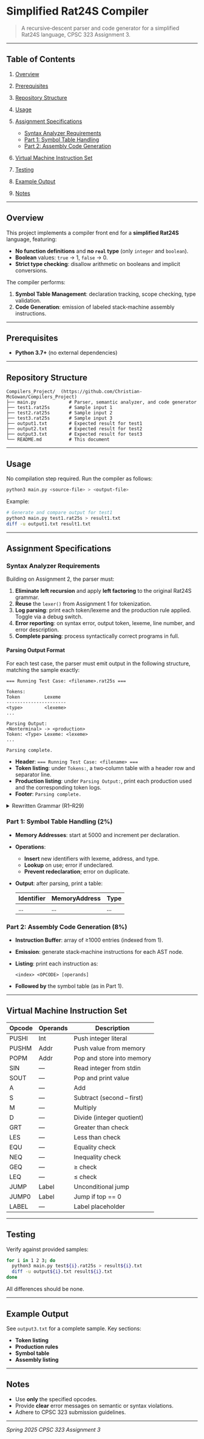 # Simplified Rat24S Compiler

> A recursive‑descent parser and code generator for a simplified Rat24S language, CPSC 323 Assignment 3.

---

## Table of Contents

1. [Overview](#overview)
2. [Prerequisites](#prerequisites)
3. [Repository Structure](#repository-structure)
4. [Usage](#usage)
5. [Assignment Specifications](#assignment-specifications)

   * [Syntax Analyzer Requirements](#syntax-analyzer-requirements)
   * [Part 1: Symbol Table Handling](#part-1-symbol-table-handling)
   * [Part 2: Assembly Code Generation](#part-2-assembly-code-generation)
6. [Virtual Machine Instruction Set](#virtual-machine-instruction-set)
7. [Testing](#testing)
8. [Example Output](#example-output)
9. [Notes](#notes)

---

## Overview

This project implements a compiler front end for a **simplified Rat24S** language, featuring:

* **No function definitions** and **no `real` type** (only `integer` and `boolean`).
* **Boolean** values: `true` → 1, `false` → 0.
* **Strict type checking**: disallow arithmetic on booleans and implicit conversions.

The compiler performs:

1. **Symbol Table Management**: declaration tracking, scope checking, type validation.
2. **Code Generation**: emission of labeled stack‑machine assembly instructions.

---

## Prerequisites

* **Python 3.7+** (no external dependencies)

---

## Repository Structure

```text
Compilers_Project/  (https://github.com/Christian-McGowan/Compilers_Project)
├── main.py            # Parser, semantic analyzer, and code generator
├── test1.rat25s       # Sample input 1
├── test2.rat25s       # Sample input 2
├── test3.rat25s       # Sample input 3
├── output1.txt        # Expected result for test1
├── output2.txt        # Expected result for test2
├── output3.txt        # Expected result for test3
└── README.md          # This document
```

---

## Usage

No compilation step required. Run the compiler as follows:

```bash
python3 main.py <source-file> > <output-file>
```

Example:

```bash
# Generate and compare output for test1
python3 main.py test1.rat25s > result1.txt
diff -u output1.txt result1.txt
```

---

## Assignment Specifications

### Syntax Analyzer Requirements

Building on Assignment 2, the parser must:

1. **Eliminate left recursion** and apply **left factoring** to the original Rat24S grammar.
2. **Reuse** the `lexer()` from Assignment 1 for tokenization.
3. **Log parsing**: print each token/lexeme and the production rule applied. Toggle via a debug switch.
4. **Error reporting**: on syntax error, output token, lexeme, line number, and error description.
5. **Complete parsing**: process syntactically correct programs in full.

#### Parsing Output Format

For each test case, the parser must emit output in the following structure, matching the sample exactly:

```text
=== Running Test Case: <filename>.rat25s ===

Tokens:
Token         Lexeme
----------------------
<type>        <lexeme>
...

Parsing Output:
<Nonterminal> -> <production>
Token: <Type> Lexeme: <lexeme>
...

Parsing complete.
```

* **Header**: `=== Running Test Case: <filename> ===`
* **Token listing**: under `Tokens:`, a two‐column table with a header row and separator line.
* **Production listing**: under `Parsing Output:`, print each production used and the corresponding token logs.
* **Footer**: `Parsing complete.`

<details>
<summary>Rewritten Grammar (R1–R29)</summary>

```bnf
R1.  <Rat25S> -> $$ <OptFuncDefs> $$ <OptDeclList> $$ <StmtList> $$
R2.  <OptFuncDefs> -> <FuncDefs> | ε
R3.  <FuncDefs> -> <Function> <FuncDefs’>
R3a. <FuncDefs’> -> <Function> <FuncDefs’> | ε
R4.  <Function> -> function <ID> ( <OptParamList> ) <OptDeclList> <Body>
R5.  <OptParamList> -> <ParamList> | ε
R6.  <ParamList> -> <Param> <ParamList’>
R6a. <ParamList’> -> , <Param> <ParamList’> | ε
R7.  <Param> -> <IDs> <Qualifier>
R8.  <Qualifier> -> integer | boolean | real
R9.  <Body> -> { <StmtList> }
R10. <OptDeclList> -> <DeclList> | ε
R11. <DeclList> -> <Declaration> ; <DeclList’>
R11a.<DeclList’> -> <Declaration> ; <DeclList’> | ε
R12. <Declaration> -> <Qualifier> <IDs>
R13. <IDs> -> <ID> <IDs’>
R13a.<IDs’> -> , <ID> <IDs’> | ε
R14. <StmtList> -> <Stmt> <StmtList’>
R14a.<StmtList’> -> <Stmt> <StmtList’> | ε
R15. <Stmt> -> <Compound> | <Assign> | <If> | <Return> | <Print> | <Scan> | <While>
R16. <Compound> -> { <StmtList> }
R17. <Assign> -> <ID> = <Expression> ;
R18. <If> -> if ( <Condition> ) <Stmt> <If’>
R18a.<If’> -> else <Stmt> endif | endif
R19. <Return> -> return ; | return <Expression> ;
R20. <Print> -> print ( <Expression> ) ;
R21. <Scan> -> scan ( <IDs> ) ;
R22. <While> -> while ( <Condition> ) <Stmt> endwhile
R23. <Condition> -> <Expression> <Relop> <Expression>
R24. <Relop> -> == | != | > | < | <= | =>
R25. <Expression> -> <Term> <Expr’>
R25a.<Expr’> -> + <Term> <Expr’> | - <Term> <Expr’> | ε
R26. <Term> -> <Factor> <Term’>
R26a.<Term’> -> * <Factor> <Term’> | / <Factor> <Term’> | ε
R27. <Factor> -> - <Primary> | <Primary>
R28. <Primary> -> <ID> | <Integer> | <ID> ( <IDs> ) | ( <Expression> ) | <Real> | true | false
R29. <Empty> -> ε
```

</details>

### Part 1: Symbol Table Handling (2%)

* **Memory Addresses**: start at 5000 and increment per declaration.
* **Operations**:

  * **Insert** new identifiers with lexeme, address, and type.
  * **Lookup** on use; error if undeclared.
  * **Prevent redeclaration**; error on duplicate.
* **Output**: after parsing, print a table:

  | Identifier | MemoryAddress | Type |
  | ---------- | ------------- | ---- |
  | ...        | ...           | ...  |

### Part 2: Assembly Code Generation (8%)

* **Instruction Buffer**: array of ≥1000 entries (indexed from 1).

* **Emission**: generate stack‑machine instructions for each AST node.

* **Listing**: print each instruction as:

  ```text
  <index> <OPCODE> [operands]
  ```

* **Followed by** the symbol table (as in Part 1).

---

## Virtual Machine Instruction Set

| Opcode | Operands | Description               |
| ------ | -------- | ------------------------- |
| PUSHI  | Int      | Push integer literal      |
| PUSHM  | Addr     | Push value from memory    |
| POPM   | Addr     | Pop and store into memory |
| SIN    | —        | Read integer from stdin   |
| SOUT   | —        | Pop and print value       |
| A      | —        | Add                       |
| S      | —        | Subtract (second – first) |
| M      | —        | Multiply                  |
| D      | —        | Divide (integer quotient) |
| GRT    | —        | Greater than check        |
| LES    | —        | Less than check           |
| EQU    | —        | Equality check            |
| NEQ    | —        | Inequality check          |
| GEQ    | —        | ≥ check                   |
| LEQ    | —        | ≤ check                   |
| JUMP   | Label    | Unconditional jump        |
| JUMP0  | Label    | Jump if top == 0          |
| LABEL  | —        | Label placeholder         |

---

## Testing

Verify against provided samples:

```bash
for i in 1 2 3; do
  python3 main.py test${i}.rat25s > result${i}.txt
  diff -u output${i}.txt result${i}.txt
done
```

All differences should be none.

---

## Example Output

See `output3.txt` for a complete sample. Key sections:

* **Token listing**
* **Production rules**
* **Symbol table**
* **Assembly listing**

---

## Notes

* Use **only** the specified opcodes.
* Provide **clear** error messages on semantic or syntax violations.
* Adhere to CPSC 323 submission guidelines.

---

*Spring 2025 CPSC 323 Assignment 3*
